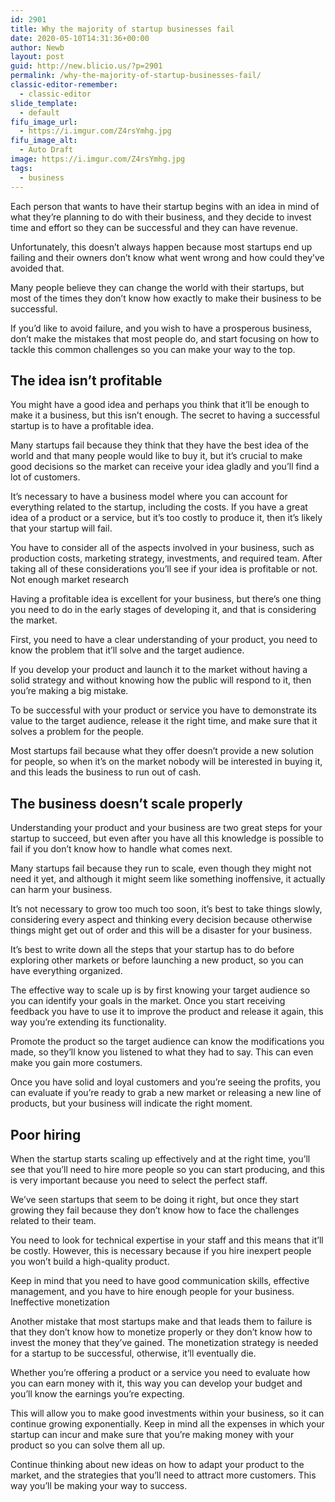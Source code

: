 ```yaml
---
id: 2901
title: Why the majority of startup businesses fail
date: 2020-05-10T14:31:36+00:00
author: Newb
layout: post
guid: http://new.blicio.us/?p=2901
permalink: /why-the-majority-of-startup-businesses-fail/
classic-editor-remember:
  - classic-editor
slide_template:
  - default
fifu_image_url:
  - https://i.imgur.com/Z4rsYmhg.jpg
fifu_image_alt:
  - Auto Draft
image: https://i.imgur.com/Z4rsYmhg.jpg
tags:
  - business
---
```

Each person that wants to have their startup begins with an idea in mind of what they’re planning to do with their business, and they decide to invest time and effort so they can be successful and they can have revenue.

Unfortunately, this doesn’t always happen because most startups end up failing and their owners don’t know what went wrong and how could they’ve avoided that.

Many people believe they can change the world with their startups, but most of the times they don’t know how exactly to make their business to be successful.

If you’d like to avoid failure, and you wish to have a prosperous business, don’t make the mistakes that most people do, and start focusing on how to tackle this common challenges so you can make your way to the top.

## The idea isn’t profitable

You might have a good idea and perhaps you think that it’ll be enough to make it a business, but this isn’t enough. The secret to having a successful startup is to have a profitable idea.

Many startups fail because they think that they have the best idea of the world and that many people would like to buy it, but it’s crucial to make good decisions so the market can receive your idea gladly and you’ll find a lot of customers.

It’s necessary to have a business model where you can account for everything related to the startup, including the costs. If you have a great idea of a product or a service, but it’s too costly to produce it, then it’s likely that your startup will fail.

You have to consider all of the aspects involved in your business, such as production costs, marketing strategy, investments, and required team. After taking all of these considerations you’ll see if your idea is profitable or not.  
Not enough market research

Having a profitable idea is excellent for your business, but there’s one thing you need to do in the early stages of developing it, and that is considering the market.

First, you need to have a clear understanding of your product, you need to know the problem that it’ll solve and the target audience.

If you develop your product and launch it to the market without having a solid strategy and without knowing how the public will respond to it, then you’re making a big mistake.

To be successful with your product or service you have to demonstrate its value to the target audience, release it the right time, and make sure that it solves a problem for the people.

Most startups fail because what they offer doesn’t provide a new solution for people, so when it’s on the market nobody will be interested in buying it, and this leads the business to run out of cash.

## The business doesn’t scale properly

Understanding your product and your business are two great steps for your startup to succeed, but even after you have all this knowledge is possible to fail if you don’t know how to handle what comes next.

Many startups fail because they run to scale, even though they might not need it yet, and although it might seem like something inoffensive, it actually can harm your business.

It’s not necessary to grow too much too soon, it’s best to take things slowly, considering every aspect and thinking every decision because otherwise things might get out of order and this will be a disaster for your business.

It’s best to write down all the steps that your startup has to do before exploring other markets or before launching a new product, so you can have everything organized.

The effective way to scale up is by first knowing your target audience so you can identify your goals in the market. Once you start receiving feedback you have to use it to improve the product and release it again, this way you’re extending its functionality.

Promote the product so the target audience can know the modifications you made, so they’ll know you listened to what they had to say. This can even make you gain more costumers.

Once you have solid and loyal customers and you’re seeing the profits, you can evaluate if you’re ready to grab a new market or releasing a new line of products, but your business will indicate the right moment.

## Poor hiring

When the startup starts scaling up effectively and at the right time, you’ll see that you’ll need to hire more people so you can start producing, and this is very important because you need to select the perfect staff.

We’ve seen startups that seem to be doing it right, but once they start growing they fail because they don’t know how to face the challenges related to their team.

You need to look for technical expertise in your staff and this means that it’ll be costly. However, this is necessary because if you hire inexpert people you won’t build a high-quality product.

Keep in mind that you need to have good communication skills, effective management, and you have to hire enough people for your business.  
Ineffective monetization

Another mistake that most startups make and that leads them to failure is that they don’t know how to monetize properly or they don’t know how to invest the money that they’ve gained. The monetization strategy is needed for a startup to be successful, otherwise, it’ll eventually die.

Whether you’re offering a product or a service you need to evaluate how you can earn money with it, this way you can develop your budget and you’ll know the earnings you’re expecting.

This will allow you to make good investments within your business, so it can continue growing exponentially. Keep in mind all the expenses in which your startup can incur and make sure that you’re making money with your product so you can solve them all up.

Continue thinking about new ideas on how to adapt your product to the market, and the strategies that you’ll need to attract more customers. This way you’ll be making your way to success.